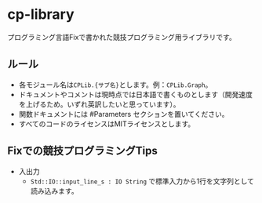 # cp-library

プログラミング言語Fixで書かれた競技プログラミング用ライブラリです。

## ルール

* 各モジュール名は`CPLib.{サブ名}`とします。例：`CPLib.Graph`。
* ドキュメントやコメントは現時点では日本語で書くものとします（開発速度を上げるため。いずれ英訳したいと思っています）。
* 関数ドキュメントには #Parameters セクションを置いてください。
* すべてのコードのライセンスはMITライセンスとします。

## Fixでの競技プログラミングTips

* 入出力
  * `Std::IO::input_line_s : IO String` で標準入力から1行を文字列として読み込みます。